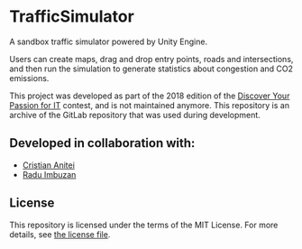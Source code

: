 # TrafficSimulator

A sandbox traffic simulator powered by Unity Engine.

Users can create maps, drag and drop entry points, roads and intersections, and then run the simulation to generate statistics about congestion and CO2 emissions.

This project was developed as part of the 2018 edition of the [Discover Your Passion for IT](https://dpit.ro/) contest, and is not maintained anymore.
This repository is an archive of the GitLab repository that was used during development.

## Developed in collaboration with:

* [Cristian Anitei](https://github.com/aniteicristi)
* [Radu Imbuzan](https://github.com/RaduImb)

## License

This repository is licensed under the terms of the MIT License.
For more details, see [the license file](LICENSE.txt).
